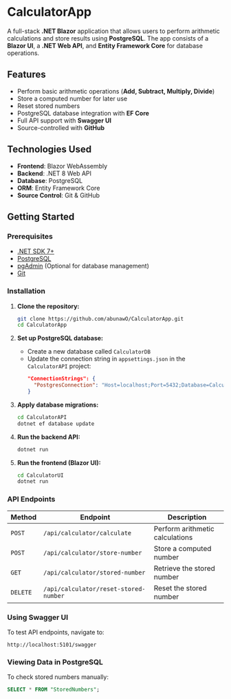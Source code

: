 # CalculatorApp

A full-stack **.NET Blazor** application that allows users to perform arithmetic calculations and store results using **PostgreSQL**. The app consists of a **Blazor UI**, a **.NET Web API**, and **Entity Framework Core** for database operations.

## Features

- Perform basic arithmetic operations (**Add, Subtract, Multiply, Divide**)
- Store a computed number for later use
- Reset stored numbers
- PostgreSQL database integration with **EF Core**
- Full API support with **Swagger UI**
- Source-controlled with **GitHub**

## Technologies Used

- **Frontend**: Blazor WebAssembly
- **Backend**: .NET 8 Web API
- **Database**: PostgreSQL
- **ORM**: Entity Framework Core
- **Source Control**: Git & GitHub

## Getting Started

### Prerequisites

- [.NET SDK 7+](https://dotnet.microsoft.com/en-us/download)
- [PostgreSQL](https://www.postgresql.org/download/)
- [pgAdmin](https://www.pgadmin.org/) (Optional for database management)
- [Git](https://git-scm.com/)

### Installation

1. **Clone the repository:**

   ```sh
   git clone https://github.com/abunawO/CalculatorApp.git
   cd CalculatorApp
   ```

2. **Set up PostgreSQL database:**

   - Create a new database called `CalculatorDB`
   - Update the connection string in `appsettings.json` in the `CalculatorAPI` project:
     ```json
     "ConnectionStrings": {
       "PostgresConnection": "Host=localhost;Port=5432;Database=CalculatorDB;Username=postgres;Password=somepassword"
     }
     ```

3. **Apply database migrations:**

   ```sh
   cd CalculatorAPI
   dotnet ef database update
   ```

4. **Run the backend API:**

   ```sh
   dotnet run
   ```

5. **Run the frontend (Blazor UI):**
   ```sh
   cd CalculatorUI
   dotnet run
   ```

### API Endpoints

| Method   | Endpoint                              | Description                     |
| -------- | ------------------------------------- | ------------------------------- |
| `POST`   | `/api/calculator/calculate`           | Perform arithmetic calculations |
| `POST`   | `/api/calculator/store-number`        | Store a computed number         |
| `GET`    | `/api/calculator/stored-number`       | Retrieve the stored number      |
| `DELETE` | `/api/calculator/reset-stored-number` | Reset the stored number         |

### Using Swagger UI

To test API endpoints, navigate to:

```
http://localhost:5101/swagger
```

### Viewing Data in PostgreSQL

To check stored numbers manually:

```sql
SELECT * FROM "StoredNumbers";
```
